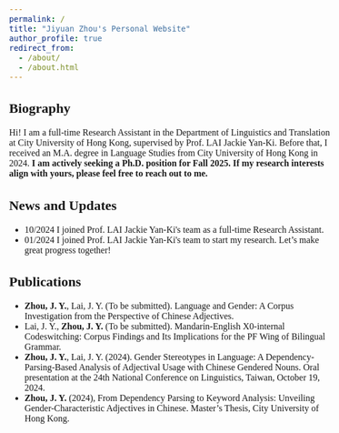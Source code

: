 ```yaml
---
permalink: /
title: "Jiyuan Zhou's Personal Website"
author_profile: true
redirect_from: 
  - /about/
  - /about.html
---
```


<style>
  body {
    font-family: Georgia, serif;
    font-size: 16px;
  }
</style>

## Biography
Hi! I am a full-time Research Assistant in the Department of Linguistics and Translation at City University of Hong Kong, supervised by Prof. LAI Jackie Yan-Ki. Before that, I received an M.A. degree in Language Studies from City University of Hong Kong in 2024. <!-- My research interest mainly lies in ... -->
**I am actively seeking a Ph.D. position for Fall 2025. If my research interests align with yours, please feel free to reach out to me.**

## News and Updates
- 10/2024 I joined Prof. LAI Jackie Yan-Ki's team as a full-time Research Assistant.
- 01/2024 I joined Prof. LAI Jackie Yan-Ki's team to start my research. Let’s make great progress together!

## Publications
-	**Zhou, J. Y.**, Lai, J. Y. (To be submitted). Language and Gender: A Corpus Investigation from the Perspective of Chinese Adjectives.
-	Lai, J. Y., **Zhou, J. Y.** (To be submitted). Mandarin-English X0-internal Codeswitching: Corpus Findings and Its Implications for the PF Wing of Bilingual Grammar.
-	**Zhou, J. Y.**, Lai, J. Y. (2024). Gender Stereotypes in Language: A Dependency-Parsing-Based Analysis of Adjectival Usage with Chinese Gendered Nouns. Oral presentation at the 24th National Conference on Linguistics, Taiwan, October 19, 2024.
-	**Zhou, J. Y.** (2024), From Dependency Parsing to Keyword Analysis: Unveiling Gender-Characteristic Adjectives in Chinese. Master’s Thesis, City University of Hong Kong.
